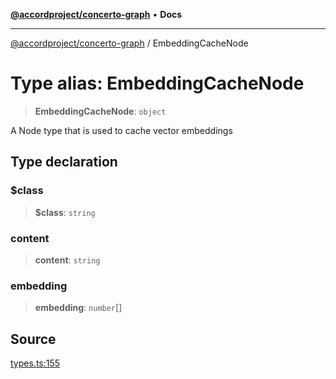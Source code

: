 [**@accordproject/concerto-graph**](../README.md) • **Docs**

***

[@accordproject/concerto-graph](../README.md) / EmbeddingCacheNode

# Type alias: EmbeddingCacheNode

> **EmbeddingCacheNode**: `object`

A Node type that is used to cache vector embeddings

## Type declaration

### $class

> **$class**: `string`

### content

> **content**: `string`

### embedding

> **embedding**: `number`[]

## Source

[types.ts:155](https://github.com/accordproject/lab-concerto-graph/blob/91648e75986670e16261bbc19c4f75e2a4f3c3b8/src/types.ts#L155)
